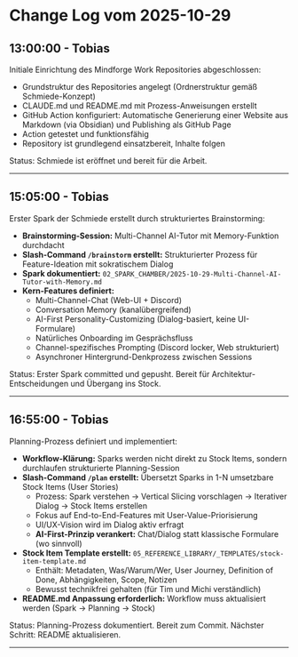 # Change Log vom 2025-10-29

## 13:00:00 - Tobias

Initiale Einrichtung des Mindforge Work Repositories abgeschlossen:

- Grundstruktur des Repositories angelegt (Ordnerstruktur gemäß Schmiede-Konzept)
- CLAUDE.md und README.md mit Prozess-Anweisungen erstellt
- GitHub Action konfiguriert: Automatische Generierung einer Website aus Markdown (via Obsidian) und Publishing als GitHub Page
- Action getestet und funktionsfähig
- Repository ist grundlegend einsatzbereit, Inhalte folgen

Status: Schmiede ist eröffnet und bereit für die Arbeit.

---

## 15:05:00 - Tobias

Erster Spark der Schmiede erstellt durch strukturiertes Brainstorming:

- **Brainstorming-Session:** Multi-Channel AI-Tutor mit Memory-Funktion durchdacht
- **Slash-Command `/brainstorm` erstellt:** Strukturierter Prozess für Feature-Ideation mit sokratischem Dialog
- **Spark dokumentiert:** `02_SPARK_CHAMBER/2025-10-29-Multi-Channel-AI-Tutor-with-Memory.md`
- **Kern-Features definiert:**
  - Multi-Channel-Chat (Web-UI + Discord)
  - Conversation Memory (kanalübergreifend)
  - AI-First Personality-Customizing (Dialog-basiert, keine UI-Formulare)
  - Natürliches Onboarding im Gesprächsfluss
  - Channel-spezifisches Prompting (Discord locker, Web strukturiert)
  - Asynchroner Hintergrund-Denkprozess zwischen Sessions

Status: Erster Spark committed und gepusht. Bereit für Architektur-Entscheidungen und Übergang ins Stock.

---

## 16:55:00 - Tobias

Planning-Prozess definiert und implementiert:

- **Workflow-Klärung:** Sparks werden nicht direkt zu Stock Items, sondern durchlaufen strukturierte Planning-Session
- **Slash-Command `/plan` erstellt:** Übersetzt Sparks in 1-N umsetzbare Stock Items (User Stories)
  - Prozess: Spark verstehen → Vertical Slicing vorschlagen → Iterativer Dialog → Stock Items erstellen
  - Fokus auf End-to-End-Features mit User-Value-Priorisierung
  - UI/UX-Vision wird im Dialog aktiv erfragt
  - **AI-First-Prinzip verankert:** Chat/Dialog statt klassische Formulare (wo sinnvoll)
- **Stock Item Template erstellt:** `05_REFERENCE_LIBRARY/_TEMPLATES/stock-item-template.md`
  - Enthält: Metadaten, Was/Warum/Wer, User Journey, Definition of Done, Abhängigkeiten, Scope, Notizen
  - Bewusst technikfrei gehalten (für Tim und Michi verständlich)
- **README.md Anpassung erforderlich:** Workflow muss aktualisiert werden (Spark → Planning → Stock)

Status: Planning-Prozess dokumentiert. Bereit zum Commit. Nächster Schritt: README aktualisieren.

---
